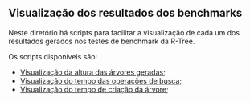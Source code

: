 ## Visualização dos resultados dos benchmarks

Neste diretório há scripts para facilitar a visualização de cada um dos resultados gerados nos testes de benchmark da R-Tree.

Os scripts disponíveis são:
- [Visualização da altura das árvores geradas](htree.py);
- [Visualização do tempo das operações de busca](search.py);
- [Visualização do tempo de criação da árvore](insert.py);
